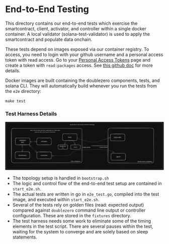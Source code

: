 # End-to-End Testing

This directory contains our end-to-end tests which exercise the smartcontract, client, activator, and controller within a single docker container. A local validator (solana-test-validator) is used to apply the smartcontract and populate data onchain.

These tests depend on images exposed via our container registry. To access, you need to login with your github username and a personal access token with read access. Go to your [Personal Access Tokens](https://github.com/settings/tokens) page and create a token with `read:packages` access. See [this github doc](https://docs.github.com/en/packages/working-with-a-github-packages-registry/working-with-the-container-registry#authenticating-with-a-personal-access-token-classic) for more details.

Docker images are built containing the doublezero components, tests, and solana CLI. They will automatically build whenever you run the tests from the `e2e` directory:

```
make test
```

### Test Harness Details

![topology](./assets/topology.png)

- The topology setup is handled in `bootstrap.sh`
- The logic and control flow of the end-to-end test setup are contained in `start_e2e.sh`.
- The actual tests are written in go in `e2e_test.go`, compiled into the test image, and executed within `start_e2e.sh`.
- Several of the tests rely on golden files (read: expected output) compared against `doublezero` command line output or controller configuration. These are stored in the `fixtures` directory.
- The test harness needs some work to eliminate some of the timing elements in the test script. There are several pauses within the test, waiting for the system to converge and are solely based on sleep statements.
